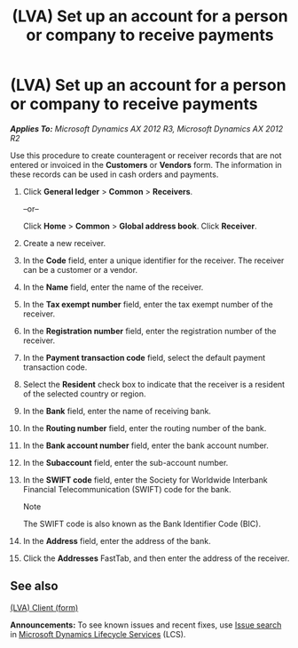 ﻿---
title: (LVA) Set up an account for a person or company to receive payments
TOCTitle: (LVA) Set up an account for a person or company to receive payments
ms:assetid: 9288a585-de17-4d1c-b1dc-901b74e28d52
ms:mtpsurl: https://technet.microsoft.com/en-us/library/JJ856156(v=AX.60)
ms:contentKeyID: 50406996
ms.date: 04/18/2014
mtps_version: v=AX.60
---

# (LVA) Set up an account for a person or company to receive payments 


_**Applies To:** Microsoft Dynamics AX 2012 R3, Microsoft Dynamics AX 2012 R2_

Use this procedure to create counteragent or receiver records that are not entered or invoiced in the **Customers** or **Vendors** form. The information in these records can be used in cash orders and payments.

1.  Click **General ledger** \> **Common** \> **Receivers**.
    
    –or–
    
    Click **Home** \> **Common** \> **Global address book**. Click **Receiver**.

2.  Create a new receiver.

3.  In the **Code** field, enter a unique identifier for the receiver. The receiver can be a customer or a vendor.

4.  In the **Name** field, enter the name of the receiver.

5.  In the **Tax exempt number** field, enter the tax exempt number of the receiver.

6.  In the **Registration number** field, enter the registration number of the receiver.

7.  In the **Payment transaction code** field, select the default payment transaction code.

8.  Select the **Resident** check box to indicate that the receiver is a resident of the selected country or region.

9.  In the **Bank** field, enter the name of receiving bank.

10. In the **Routing number** field, enter the routing number of the bank.

11. In the **Bank account number** field, enter the bank account number.

12. In the **Subaccount** field, enter the sub-account number.

13. In the **SWIFT code** field, enter the Society for Worldwide Interbank Financial Telecommunication (SWIFT) code for the bank.
    

    > [!NOTE]
    > <P>The SWIFT code is also known as the Bank Identifier Code (BIC).</P>



14. In the **Address** field, enter the address of the bank.

15. Click the **Addresses** FastTab, and then enter the address of the receiver.

## See also

[(LVA) Client (form)](https://technet.microsoft.com/en-us/library/jj721436\(v=ax.60\))

  
**Announcements:** To see known issues and recent fixes, use [Issue search](http://go.microsoft.com/fwlink/?linkid=389258) in [Microsoft Dynamics Lifecycle Services](http://go.microsoft.com/fwlink/?linkid=306505) (LCS).


